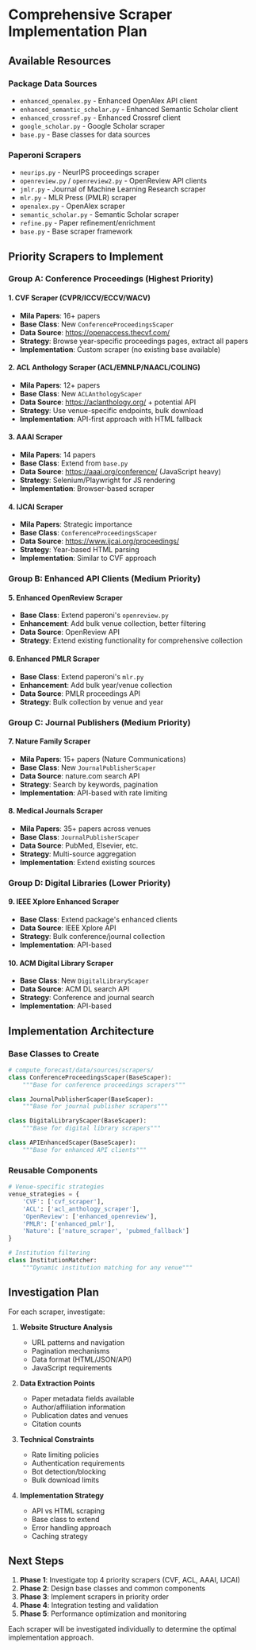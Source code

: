# Comprehensive Scraper Implementation Plan

## Available Resources

### Package Data Sources
- `enhanced_openalex.py` - Enhanced OpenAlex API client
- `enhanced_semantic_scholar.py` - Enhanced Semantic Scholar client
- `enhanced_crossref.py` - Enhanced Crossref client
- `google_scholar.py` - Google Scholar scraper
- `base.py` - Base classes for data sources

### Paperoni Scrapers
- `neurips.py` - NeurIPS proceedings scraper
- `openreview.py` / `openreview2.py` - OpenReview API clients
- `jmlr.py` - Journal of Machine Learning Research scraper
- `mlr.py` - MLR Press (PMLR) scraper
- `openalex.py` - OpenAlex scraper
- `semantic_scholar.py` - Semantic Scholar scraper
- `refine.py` - Paper refinement/enrichment
- `base.py` - Base scraper framework

## Priority Scrapers to Implement

### Group A: Conference Proceedings (Highest Priority)

#### 1. **CVF Scraper** (CVPR/ICCV/ECCV/WACV)
- **Mila Papers**: 16+ papers
- **Base Class**: New `ConferenceProceedingsScaper`
- **Data Source**: https://openaccess.thecvf.com/
- **Strategy**: Browse year-specific proceedings pages, extract all papers
- **Implementation**: Custom scraper (no existing base available)

#### 2. **ACL Anthology Scraper** (ACL/EMNLP/NAACL/COLING)
- **Mila Papers**: 12+ papers
- **Base Class**: New `ACLAnthologyScaper`
- **Data Source**: https://aclanthology.org/ + potential API
- **Strategy**: Use venue-specific endpoints, bulk download
- **Implementation**: API-first approach with HTML fallback

#### 3. **AAAI Scraper**
- **Mila Papers**: 14 papers
- **Base Class**: Extend from `base.py`
- **Data Source**: https://aaai.org/conference/ (JavaScript heavy)
- **Strategy**: Selenium/Playwright for JS rendering
- **Implementation**: Browser-based scraper

#### 4. **IJCAI Scraper**
- **Mila Papers**: Strategic importance
- **Base Class**: `ConferenceProceedingsScaper`
- **Data Source**: https://www.ijcai.org/proceedings/
- **Strategy**: Year-based HTML parsing
- **Implementation**: Similar to CVF approach

### Group B: Enhanced API Clients (Medium Priority)

#### 5. **Enhanced OpenReview Scraper**
- **Base Class**: Extend paperoni's `openreview.py`
- **Enhancement**: Add bulk venue collection, better filtering
- **Data Source**: OpenReview API
- **Strategy**: Extend existing functionality for comprehensive collection

#### 6. **Enhanced PMLR Scraper**
- **Base Class**: Extend paperoni's `mlr.py`
- **Enhancement**: Add bulk year/venue collection
- **Data Source**: PMLR proceedings API
- **Strategy**: Bulk collection by venue and year

### Group C: Journal Publishers (Medium Priority)

#### 7. **Nature Family Scraper**
- **Mila Papers**: 15+ papers (Nature Communications)
- **Base Class**: New `JournalPublisherScaper`
- **Data Source**: nature.com search API
- **Strategy**: Search by keywords, pagination
- **Implementation**: API-based with rate limiting

#### 8. **Medical Journals Scraper**
- **Mila Papers**: 35+ papers across venues
- **Base Class**: `JournalPublisherScaper`
- **Data Source**: PubMed, Elsevier, etc.
- **Strategy**: Multi-source aggregation
- **Implementation**: Extend existing sources

### Group D: Digital Libraries (Lower Priority)

#### 9. **IEEE Xplore Enhanced Scraper**
- **Base Class**: Extend package's enhanced clients
- **Data Source**: IEEE Xplore API
- **Strategy**: Bulk conference/journal collection
- **Implementation**: API-based

#### 10. **ACM Digital Library Scraper**
- **Base Class**: New `DigitalLibraryScaper`
- **Data Source**: ACM DL search API
- **Strategy**: Conference and journal search
- **Implementation**: API-based

## Implementation Architecture

### Base Classes to Create

```python
# compute_forecast/data/sources/scrapers/
class ConferenceProceedingsScaper(BaseScaper):
    """Base for conference proceedings scrapers"""

class JournalPublisherScaper(BaseScaper):
    """Base for journal publisher scrapers"""

class DigitalLibraryScaper(BaseScaper):
    """Base for digital library scrapers"""

class APIEnhancedScaper(BaseScaper):
    """Base for enhanced API clients"""
```

### Reusable Components

```python
# Venue-specific strategies
venue_strategies = {
    'CVF': ['cvf_scraper'],
    'ACL': ['acl_anthology_scraper'],
    'OpenReview': ['enhanced_openreview'],
    'PMLR': ['enhanced_pmlr'],
    'Nature': ['nature_scraper', 'pubmed_fallback']
}

# Institution filtering
class InstitutionMatcher:
    """Dynamic institution matching for any venue"""
```

## Investigation Plan

For each scraper, investigate:

1. **Website Structure Analysis**
   - URL patterns and navigation
   - Pagination mechanisms
   - Data format (HTML/JSON/API)
   - JavaScript requirements

2. **Data Extraction Points**
   - Paper metadata fields available
   - Author/affiliation information
   - Publication dates and venues
   - Citation counts

3. **Technical Constraints**
   - Rate limiting policies
   - Authentication requirements
   - Bot detection/blocking
   - Bulk download limits

4. **Implementation Strategy**
   - API vs HTML scraping
   - Base class to extend
   - Error handling approach
   - Caching strategy

## Next Steps

1. **Phase 1**: Investigate top 4 priority scrapers (CVF, ACL, AAAI, IJCAI)
2. **Phase 2**: Design base classes and common components
3. **Phase 3**: Implement scrapers in priority order
4. **Phase 4**: Integration testing and validation
5. **Phase 5**: Performance optimization and monitoring

Each scraper will be investigated individually to determine the optimal implementation approach.
